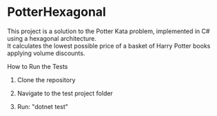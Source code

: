 # PotterHexagonal

This project is a solution to the Potter Kata problem, implemented in C# using a hexagonal architecture.  
It calculates the lowest possible price of a basket of Harry Potter books applying volume discounts.

How to Run the Tests

1. Clone the repository

2. Navigate to the test project folder

3. Run: "dotnet test"

